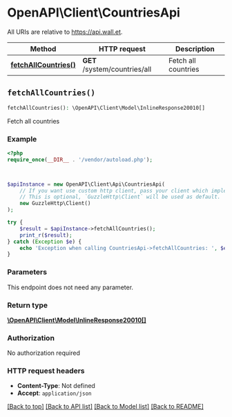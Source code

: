 # OpenAPI\Client\CountriesApi

All URIs are relative to https://api.wall.et.

Method | HTTP request | Description
------------- | ------------- | -------------
[**fetchAllCountries()**](CountriesApi.md#fetchAllCountries) | **GET** /system/countries/all | Fetch all countries


## `fetchAllCountries()`

```php
fetchAllCountries(): \OpenAPI\Client\Model\InlineResponse20010[]
```

Fetch all countries

### Example

```php
<?php
require_once(__DIR__ . '/vendor/autoload.php');



$apiInstance = new OpenAPI\Client\Api\CountriesApi(
    // If you want use custom http client, pass your client which implements `GuzzleHttp\ClientInterface`.
    // This is optional, `GuzzleHttp\Client` will be used as default.
    new GuzzleHttp\Client()
);

try {
    $result = $apiInstance->fetchAllCountries();
    print_r($result);
} catch (Exception $e) {
    echo 'Exception when calling CountriesApi->fetchAllCountries: ', $e->getMessage(), PHP_EOL;
}
```

### Parameters

This endpoint does not need any parameter.

### Return type

[**\OpenAPI\Client\Model\InlineResponse20010[]**](../Model/InlineResponse20010.md)

### Authorization

No authorization required

### HTTP request headers

- **Content-Type**: Not defined
- **Accept**: `application/json`

[[Back to top]](#) [[Back to API list]](../../README.md#endpoints)
[[Back to Model list]](../../README.md#models)
[[Back to README]](../../README.md)
